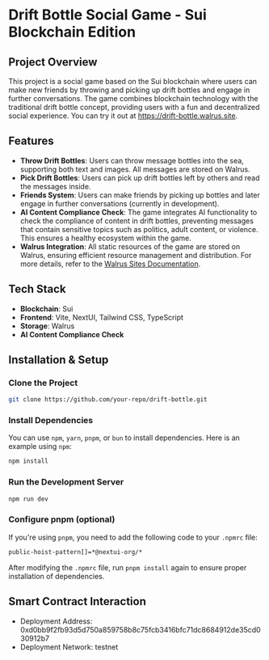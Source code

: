 # Drift Bottle Social Game - Sui Blockchain Edition

## Project Overview
This project is a social game based on the Sui blockchain where users can make new friends by throwing and picking up drift bottles and engage in further conversations. The game combines blockchain technology with the traditional drift bottle concept, providing users with a fun and decentralized social experience. You can try it out at https://drift-bottle.walrus.site.

## Features
- **Throw Drift Bottles**: Users can throw message bottles into the sea, supporting both text and images. All messages are stored on Walrus.
- **Pick Drift Bottles**: Users can pick up drift bottles left by others and read the messages inside.
- **Friends System**: Users can make friends by picking up bottles and later engage in further conversations (currently in development).
- **AI Content Compliance Check**: The game integrates AI functionality to check the compliance of content in drift bottles, preventing messages that contain sensitive topics such as politics, adult content, or violence. This ensures a healthy ecosystem within the game.
- **Walrus Integration**: All static resources of the game are stored on Walrus, ensuring efficient resource management and distribution. For more details, refer to the [Walrus Sites Documentation](https://docs.walrus.site/walrus-sites/intro.html).

## Tech Stack
- **Blockchain**: Sui
- **Frontend**: Vite, NextUI, Tailwind CSS, TypeScript
- **Storage**: Walrus
- **AI Content Compliance Check**

## Installation & Setup

### Clone the Project
```bash
git clone https://github.com/your-repo/drift-bottle.git
```

### Install Dependencies
You can use `npm`, `yarn`, `pnpm`, or `bun` to install dependencies. Here is an example using `npm`:

```bash
npm install
```

### Run the Development Server
```bash
npm run dev
```

### Configure pnpm (optional)
If you're using `pnpm`, you need to add the following code to your `.npmrc` file:

```bash
public-hoist-pattern[]=*@nextui-org/*
```

After modifying the `.npmrc` file, run `pnpm install` again to ensure proper installation of dependencies.

## Smart Contract Interaction
- Deployment Address: 0xd0bb9f2fb93d5d750a859758b8c75fcb3416bfc71dc8684912de35cd030912b7
- Deployment Network: testnet